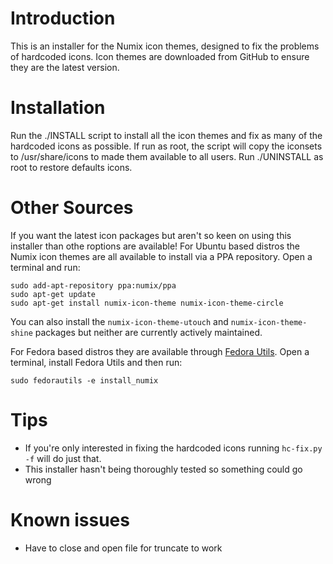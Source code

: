 Introduction
============
This is an installer for the Numix icon themes, designed to fix the problems of hardcoded icons. Icon themes are downloaded from GitHub to ensure they are the latest version.


Installation
============
Run the ./INSTALL script to install all the icon themes and fix as many of the hardcoded icons as possible. If run as root, the script will copy the iconsets to /usr/share/icons to made them available to all users. Run ./UNINSTALL as root to restore defaults icons.


Other Sources
=============
If you want the latest icon packages but aren't so keen on using this installer than othe roptions are available! For Ubuntu based distros the Numix icon themes are all available to install via a PPA repository. Open a terminal and run:

    sudo add-apt-repository ppa:numix/ppa
    sudo apt-get update
    sudo apt-get install numix-icon-theme numix-icon-theme-circle 

You can also install the ```numix-icon-theme-utouch``` and ```numix-icon-theme-shine``` packages but neither are currently actively maintained.

For Fedora based distros they are available through [Fedora Utils](http://satya164.github.io/fedorautils/). Open a terminal, install Fedora Utils and then run:

    sudo fedorautils -e install_numix


Tips
====
* If you're only interested in fixing the hardcoded icons running ```hc-fix.py -f``` will do just that.
* This installer hasn't being thoroughly tested so something could go wrong


Known issues
============
* Have to close and open file for truncate to work
